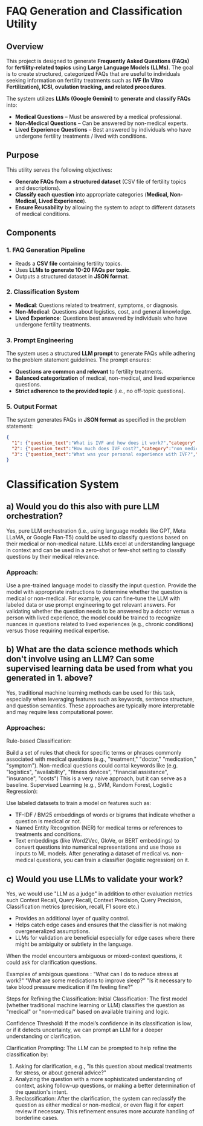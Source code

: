 # **FAQ Generation and Classification Utility**

## **Overview**
This project is designed to generate **Frequently Asked Questions (FAQs)** for **fertility-related topics** using **Large Language Models (LLMs)**. The goal is to create structured, categorized FAQs that are useful to individuals seeking information on fertility treatments such as **IVF (In Vitro Fertilization), ICSI, ovulation tracking, and related procedures**.

The system utilizes **LLMs (Google Gemini)** to **generate and classify FAQs** into:
- **Medical Questions** – Must be answered by a medical professional.
- **Non-Medical Questions** – Can be answered by non-medical experts.
- **Lived Experience Questions** – Best answered by individuals who have undergone fertility treatments / lived with conditions.

## **Purpose**
This utility serves the following objectives:
- **Generate FAQs from a structured dataset** (CSV file of fertility topics and descriptions).
- **Classify each question** into appropriate categories (**Medical, Non-Medical, Lived Experience**).
- **Ensure Reusability** by allowing the system to adapt to different datasets of medical conditions.

## **Components**
### **1. FAQ Generation Pipeline**
- Reads a **CSV file** containing fertility topics.
- Uses **LLMs to generate 10-20 FAQs per topic**.
- Outputs a structured dataset in **JSON format**.

### **2. Classification System**
- **Medical**: Questions related to treatment, symptoms, or diagnosis.
- **Non-Medical**: Questions about logistics, cost, and general knowledge.
- **Lived Experience**: Questions best answered by individuals who have undergone fertility treatments.

### **3. Prompt Engineering**
The system uses a structured **LLM prompt** to generate FAQs while adhering to the problem statement guidelines. The prompt ensures:
- **Questions are common and relevant** to fertility treatments.
- **Balanced categorization** of medical, non-medical, and lived experience questions.
- **Strict adherence to the provided topic** (i.e., no off-topic questions).


### **5. Output Format**
The system generates FAQs in **JSON format** as specified in the problem statement:
```json
{
  "1": {"question_text":"What is IVF and how does it work?","category":"medical"},
  "2": {"question_text":"How much does IVF cost?","category":"non_medical"},
  "3": {"question_text":"What was your personal experience with IVF?","category":"lived_in"}
}
```


# **Classification System**
## **a) Would you do this also with pure LLM orchestration?**
Yes, pure LLM orchestration (i.e., using language models like GPT, Meta LLaMA, or Google Flan-T5) could be used to classify questions based on their medical or non-medical nature. LLMs excel at understanding language in context and can be used in a zero-shot or few-shot setting to classify questions by their medical relevance.

### **Approach:**
Use a pre-trained language model to classify the input question.
Provide the model with appropriate instructions to determine whether the question is medical or non-medical. For example, you can fine-tune the LLM with labeled data or use prompt engineering to get relevant answers.
For validating whether the question needs to be answered by a doctor versus a person with lived experience, the model could be trained to recognize nuances in questions related to lived experiences (e.g., chronic conditions) versus those requiring medical expertise.

## **b) What are the data science methods which don't involve using an LLM? Can some supervised learning data be used from what you generated in 1. above?**
Yes, traditional machine learning methods can be used for this task, especially when leveraging features such as keywords, sentence structure, and question semantics. These approaches are typically more interpretable and may require less computational power.

### **Approaches:**
Rule-based Classification:

Build a set of rules that check for specific terms or phrases commonly associated with medical questions (e.g., "treatment," "doctor," "medication," "symptom").
Non-medical questions could contai keywords like (e.g. "logistics", "availability", "fitness devices", "financial assistance", "insurance", "costs")
This is a very naive approach, but it can serve as a baseline.
Supervised Learning (e.g., SVM, Random Forest, Logistic Regression):

Use labeled datasets to train a model on features such as:
- TF-IDF / BM25 embeddings of words or bigrams that indicate whether a question is medical or not.
- Named Entity Recognition (NER) for medical terms or references to treatments and conditions.
- Text embeddings (like Word2Vec, GloVe, or BERT embeddings) to convert questions into numerical representations and use those as inputs to ML models.
After generating a dataset of medical vs. non-medical questions, you can train a classifier (logistic regression) on it.

## **c) Would you use LLMs to validate your work?**

Yes, we would use "LLM as a judge" in addition to other evaluation metrics such Context Recall, Query Recall, Context Precision, Query Precision, Classification metrics (precision, recall, F1 score etc.)

- Provides an additional layer of quality control.
- Helps catch edge cases and ensures that the classifier is not making overgeneralized assumptions.
- LLMs for validation are beneficial especially for edge cases where there might be ambiguity or subtlety in the language.

When the model encounters ambiguous or mixed-context questions, it could ask for clarification questions. 

Examples of ambigous questions :
"What can I do to reduce stress at work?"
"What are some medications to improve sleep?"
"Is it necessary to take blood pressure medication if I’m feeling fine?" 

Steps for Refining the Classification:
Initial Classification: The first model (whether traditional machine learning or LLM) classifies the question as "medical" or "non-medical" based on available training and logic.

Confidence Threshold: If the model’s confidence in its classification is low, or if it detects uncertainty, we can prompt an LLM for a deeper understanding or clarification.

Clarification Prompting: The LLM can be prompted to help refine the classification by:

1. Asking for clarification, e.g., "Is this question about medical treatments for stress, or about general advice?"
2. Analyzing the question with a more sophisticated understanding of context, asking follow-up questions, or making a better determination of the question's intent.
3. Reclassification: After the clarification, the system can reclassify the question as either medical or non-medical, or even flag it for expert review if necessary. This refinement ensures more accurate handling of borderline cases.